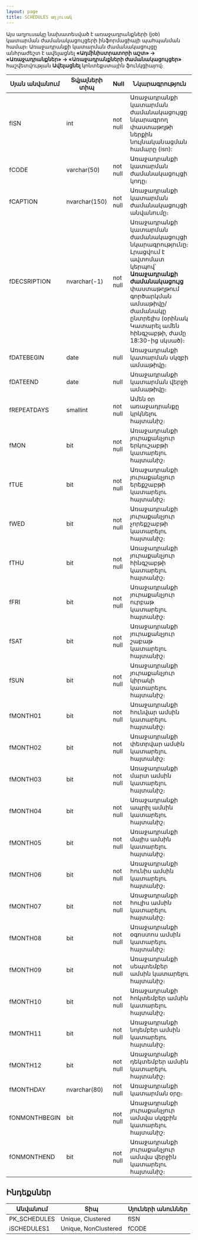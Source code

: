 ```yaml
---
layout: page
title: SCHEDULES աղյուսակ
---
```


Այս աղյուսակը նախատեսված է առաջադրանքների (job) կատարման ժամանակացույցերի ինֆորմացիայի պահպանման համար։ Առաջադրանքի կատարման ժամանակացույցը անհրաժեշտ է ավելացնել **«Ադմինիստրատորի աշտ» -> «Առաջադրանքներ» -> «Առաջադրանքների ժամանակացույցեր»** հաշվետվության **Ավելացնել** կոնտեքստային ֆունկցիայով։

| Սյան անվանում | Տվյալների տիպ | Null | Նկարագրություն |
| --- | --- | --- | --- |
| fISN	         | int	            | not null | Առաջադրանքի կատարման ժամանակացույցը նկարագրող փաստաթղթի ներքին նույնականացման համարը (isn):    | 
| fCODE	         | varchar(50)	    | not null | Առաջադրանքի կատարման ժամանակացույցի կոդը։    |
| fCAPTION	     | nvarchar(150)	| not null | Առաջադրանքի կատարման ժամանակացույցի անվանումը։    |
| fDECSRIPTION	 | nvarchar(-1)	    | not null | Առաջադրանքի կատարման ժամանակացույցի նկարագրությունը։ Լրացվում է ավտոմատ կերպով՝ **Առաջադրանքի ժամանակացույց** փաստաթղթում գործարկման ամսաթիվը/ժամանակը ընտրելիս (օրինակ Կատարել ամեն հինգշաբթի, ժամը 18:30-ից սկսած)։    |
| fDATEBEGIN	 | date	            | null     | Առաջադրանքի կատարման սկզբի ամսաթիվը։     |
| fDATEEND	     | date	            | null     | Առաջադրանքի կատարման վերջի ամսաթիվը։    |
| fREPEATDAYS	 | smallint	        | not null | Ամեն օր առաջադրանքը կրկնելու հայտանիշ։    |
| fMON	         | bit	            | not null | Առաջադրանքի յուրաքանչյուր երկուշաբթի կատարելու հայտանիշ։    |
| fTUE	         | bit	            | not null | Առաջադրանքի յուրաքանչյուր երեքշաբթի կատարելու հայտանիշ։    |
| fWED	         | bit	            | not null | Առաջադրանքի յուրաքանչյուր չորեքշաբթի կատարելու հայտանիշ։    |
| fTHU	         | bit	            | not null | Առաջադրանքի յուրաքանչյուր հինգշաբթի կատարելու հայտանիշ։    |
| fFRI	         | bit	            | not null | Առաջադրանքի յուրաքանչյուր ուրբաթ կատարելու հայտանիշ։    |
| fSAT	         | bit	            | not null | Առաջադրանքի յուրաքանչյուր շաբաթ կատարելու հայտանիշ։    |
| fSUN	         | bit	            | not null | Առաջադրանքի յուրաքանչյուր կիրակի կատարելու հայտանիշ։    |
| fMONTH01	     | bit	            | not null | Առաջադրանքի հունվար ամսին կատարելու հայտանիշ։    |
| fMONTH02	     | bit	            | not null | Առաջադրանքի փետրվար ամսին կատարելու հայտանիշ։    |
| fMONTH03	     | bit	            | not null | Առաջադրանքի մարտ ամսին կատարելու հայտանիշ։    |
| fMONTH04	     | bit	            | not null | Առաջադրանքի ապրիլ ամսին կատարելու հայտանիշ։    |
| fMONTH05	     | bit	            | not null | Առաջադրանքի մայիս ամսին կատարելու հայտանիշ։    |
| fMONTH06	     | bit	            | not null | Առաջադրանքի հունիս ամսին կատարելու հայտանիշ։    |
| fMONTH07	     | bit	            | not null | Առաջադրանքի հուլիս ամսին կատարելու հայտանիշ։    |
| fMONTH08	     | bit	            | not null | Առաջադրանքի օգոստոս ամսին կատարելու հայտանիշ։    |
| fMONTH09	     | bit	            | not null | Առաջադրանքի սեպտեմբեր ամսին կատարելու հայտանիշ։    |
| fMONTH10	     | bit	            | not null | Առաջադրանքի հոկտեմբեր ամսին կատարելու հայտանիշ։    |
| fMONTH11	     | bit	            | not null | Առաջադրանքի նոյեմբեր ամսին կատարելու հայտանիշ։    |
| fMONTH12	     | bit	            | not null | Առաջադրանքի դեկտեմբեր ամսին կատարելու հայտանիշ։    |
| fMONTHDAY	     | nvarchar(80)	    | not null | Առաջադրանքի կատարման օրը։    |
| fONMONTHBEGIN	 | bit	            | not null | Առաջադրանքի յուրաքանչյուր ամսվա սկզբին կատարելու հայտանիշ։    |
| fONMONTHEND	 | bit	            | not null | Առաջադրանքի յուրաքանչյուր ամսվա վերջին կատարելու հայտանիշ։    |

## Ինդեքսներ

| Անվանում | Տիպ | Սյուների անուններ |
| --- | --- | --- |
| PK_SCHEDULES | Unique, Clustered     | fISN  |
| iSCHEDULES1  | Unique, NonClustered  | fCODE |